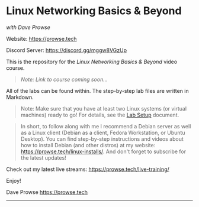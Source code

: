 # Linux Networking Basics & Beyond

*with Dave Prowse*

Website: https://prowse.tech

Discord Server: https://discord.gg/mggw8VGzUp

This is the repository for the *Linux Networking Basics & Beyond* video course.

> *Note: Link to course coming soon...*

All of the labs can be found within. The step-by-step lab files are written in Markdown. 

> Note: Make sure that you have at least two Linux systems (or virtual machines) ready to go! For details, see the [Lab Setup](lab-setup/lab-setup.md) document. 

> In short, to follow along with me I recommend a Debian server as well as a Linux client (Debian as a client, Fedora Workstation, or Ubuntu Desktop). You can find step-by-step instructions and videos about how to install Debian (and other distros) at my website: https://prowse.tech/linux-installs/. And don't forget to subscribe for the latest updates!

Check out my latest live streams: https://prowse.tech/live-training/

Enjoy!

Dave Prowse
https://prowse.tech



---




